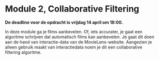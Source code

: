# Module 2, Collaborative Filtering

 **De deadline voor de opdracht is vrijdag 14 april om 18:00.**

In deze module ga je films aanbevelen. Of, iets accurater, je gaat een algoritme schrijven dat automatisch films kan aanbevelen. Je gaat dit doen aan de hand van interactie-data van de MovieLens-website. Aangezien je alleen gebruik maakt van interactiedata noem je dit een collaborative filtering algoritme.

